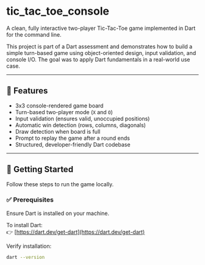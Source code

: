 # tic_tac_toe_console

A clean, fully interactive two-player Tic-Tac-Toe game implemented in Dart for the command line.

This project is part of a Dart assessment and demonstrates how to build a simple turn-based game using object-oriented design, input validation, and console I/O. The goal was to apply Dart fundamentals in a real-world use case.

---

## 🎯 Features

- 3x3 console-rendered game board
- Turn-based two-player mode (`X` and `O`)
- Input validation (ensures valid, unoccupied positions)
- Automatic win detection (rows, columns, diagonals)
- Draw detection when board is full
- Prompt to replay the game after a round ends
- Structured, developer-friendly Dart codebase

---

## 🚀 Getting Started

Follow these steps to run the game locally.

### ✅ Prerequisites

Ensure Dart is installed on your machine.

To install Dart:  
👉 [https://dart.dev/get-dart](https://dart.dev/get-dart)

Verify installation:

```bash
dart --version
